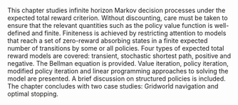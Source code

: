 This chapter studies infinite horizon Markov decision processes under the expected total reward criterion. Without discounting, care must be taken to ensure that the relevant quantities such as the policy value function is well-defined and finite. Finiteness is achieved by restricting attention to models that reach a set of zero-reward absorbing states in a finite expected number of transitions by some or all policies. Four types of expected total reward models are covered: transient, stochastic shortest path, positive and negative. The Bellman equation is provided. Value iteration, policy iteration, modified policy iteration and linear programming approaches to solving the model are presented. A brief discussion on structured policies is included. The chapter concludes with two case studies: Gridworld navigation and optimal stopping. 
